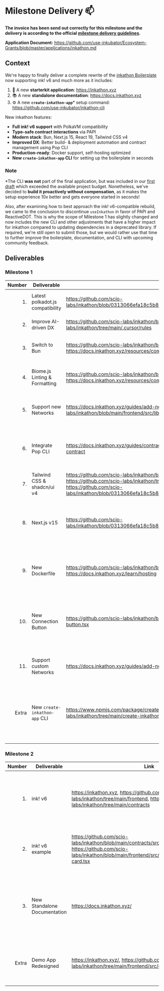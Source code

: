 # Milestone Delivery :mailbox:

**The invoice has been send out correctly for this milestone and the delivery is according to the official [milestone delivery guidelines](https://github.com/use-inkubator/Support-Docs/blob/master/milestone-deliverables-guidelines.md).**

**Application Document:** https://github.com/use-inkubator/Ecosystem-Grants/blob/master/applications/inkathon.md

## Context

We're happy to finally deliver a complete rewrite of the [inkathon Boilerplate](https://inkathon.xyz/) now supporting ink! v6 and much more as it includes:

1. 🦑 A new **starterkit application**: https://inkathon.xyz
2. 📚 A new **standalone documentation**: https://docs.inkathon.xyz
3. ⚙️ A new **`create-inkathon-app`*** setup command: https://github.com/use-inkubator/inkathon-cli

New inkathon features:

- **Full ink! v6 support** with PolkaVM compatibility
- **Type-safe contract interactions** via PAPI
- **Modern stack**: Bun, Next.js 15, React 19, Tailwind CSS v4
- **Improved DX**: Better build- & deployment automation and contract management using Pop CLI
- **Production-ready**: Docker support, self-hosting optimized
- **New `create-inkathon-app` CLI** for setting up the boilerplate in seconds

### Note

\*The CLI **was not** part of the final application, but was included in our [first draft](https://github.com/scio-labs/inkubator-application/blob/2e5a4e6b5ba1e43b596b6401018c712580e28617/applications/inkathon.md#milestone-2-new-cli--alternative-client) which exceeded the available project budget. Nonetheless, we've decided to **build it proactively without compensation**, as it makes the setup experience 10x better and gets everyone started in seconds!

Also, after examining how to best approach the ink! v6-compatible rebuild, we came to the conclusion to discontinue `useInkathon` in favor of PAPI and ReactiveDOT. This is why the scope of Milestone 1 has slightly changed and now includes the new CLI and other adjustments that have a higher impact for inkathon compared to updating dependencies in a deprecated library. If required, we're still open to submit those, but we would rather use that time to further improve the boilerplate, documentation, and CLI with upcoming community feedback.

## Deliverables

### Milestone 1

| Number | Deliverable                      | Link                                                                                                                                                                                                                                                                    | Notes                                                                                                                         |
| -----: | -------------------------------- | ----------------------------------------------------------------------------------------------------------------------------------------------------------------------------------------------------------------------------------------------------------------------- | ----------------------------------------------------------------------------------------------------------------------------- |
|     1. | Latest polkadot.js compatibility | https://github.com/scio-labs/inkathon/blob/0313066efa18c5b8bb8f193fe25b44b12670cf33/frontend/package.json#L37                                                                                                                                                           | Supports latest `polkadot-api` in favor of `polkadot.js`                                                                      |
|     2. | Improve AI-driven DX             | https://github.com/scio-labs/inkathon/blob/main/CLAUDE.md, https://github.com/scio-labs/inkathon/tree/main/.cursor/rules                                                                                                                                                | Added `CLAUDE.md` and `.cursor` rules                                                                                         |
|     3. | Switch to Bun                    | https://github.com/scio-labs/inkathon/blob/main/package.json, https://docs.inkathon.xyz/resources/commands                                                                                                                                                              | Everything is Bun-native now (the CLI even ensures that)                                                                      |
|     4. | Biome.js Linting & Formatting    | https://github.com/scio-labs/inkathon/blob/main/biome.json, https://docs.inkathon.xyz/resources/commands                                                                                                                                                                | Biome.js is the new default linter which falls back to Prettier if necessary                                                  |
|     5. | Support new Networks             | https://docs.inkathon.xyz/guides/add-network, https://github.com/scio-labs/inkathon/blob/main/frontend/src/lib/reactive-dot/config.ts                                                                                                                                   | Supports arbitrary networks now and even added a guide on it                                                                  |
|     6. | Integrate Pop CLI                | https://docs.inkathon.xyz/guides/contract-development, https://docs.inkathon.xyz/guides/add-contract                                                                                                                                                                    | Pop CLI is the recommended tool for setting up your environment and managing contracts.                                       |
|     7. | Tailwind CSS & shadcn/ui v4      | https://github.com/scio-labs/inkathon/blob/main/frontend/src/styles/globals.css, https://github.com/scio-labs/inkathon/tree/main/frontend/src/components, https://github.com/scio-labs/inkathon/blob/0313066efa18c5b8bb8f193fe25b44b12670cf33/frontend/package.json#L49 | Migrated configuration and upgraded each component                                                                            |
|     8. | Next.js v15                      | https://github.com/scio-labs/inkathon/blob/0313066efa18c5b8bb8f193fe25b44b12670cf33/frontend/package.json#L35                                                                                                                                                           | Upgraded Next.js, React, and all other dependencies. Also added an interactive update command.                                |
|     9. | New Dockerfile                   | https://github.com/scio-labs/inkathon/blob/main/Dockerfile, https://docs.inkathon.xyz/learn/hosting                                                                                                                                                                     | New improved Dockerfile, New hosting documentation, New self-hosted demo under [inkathon.scio.xyz](https://inkathon.scio.xyz) |
|    10. | New Connection Button            | https://github.com/scio-labs/inkathon/blob/main/frontend/src/components/web3/connect-button.tsx                                                                                                                                                                         | New multi-chain and multi-account connection button example even with "auto mapping" (for unmapped accounts).                 |
|    11. | Support custom Networks          | https://docs.inkathon.xyz/guides/add-network                                                                                                                                                                                                                            | Supports arbitrary networks now and even added a guide on it                                                                  |
|  Extra | New `create-inkathon-app` CLI    | https://www.npmjs.com/package/create-inkathon-app, https://github.com/scio-labs/inkathon/tree/main/create-inkathon-app                                                                                                                                                  | New `create-inkathon-app` command to scaffold ink!athon projects in seconds (Try it via `npx create-inkathon-app@latest`)     |

### Milestone 2

| Number | Deliverable                  | Link                                                                                                                                                                         | Notes                                                                                                           |
| -----: | ---------------------------- | ---------------------------------------------------------------------------------------------------------------------------------------------------------------------------- | --------------------------------------------------------------------------------------------------------------- |
|     1. | ink! v6                      | https://inkathon.xyz, https://github.com/scio-labs/inkathon/tree/main/frontend, https://github.com/scio-labs/inkathon/tree/main/contracts                                    | Everything supports ink! `v6.0.0-alpha.1` and we're committed to ensuring compatibility with v6 stable as well  |
|     2. | ink! v6 example              | https://github.com/scio-labs/inkathon/blob/main/contracts/src/flipper/lib.rs, https://github.com/scio-labs/inkathon/blob/main/frontend/src/components/web3/contract-card.tsx | Updated example contracts and frontend contract interaction to v6                                               |
|     3. | New Standalone Documentation | https://docs.inkathon.xyz/                                                                                                                                                   | New Standalone Documentation with Quickstart, Learn Section, Step-by-Step Guides, Command Cheat Sheet, and more |
|  Extra | Demo App Redesigned          | https://inkathon.xyz/, https://github.com/scio-labs/inkathon/tree/main/frontend/src/components                                                                               | Redesigned and refactored all Demo App Components to be more modern and user-friendly.                          |
